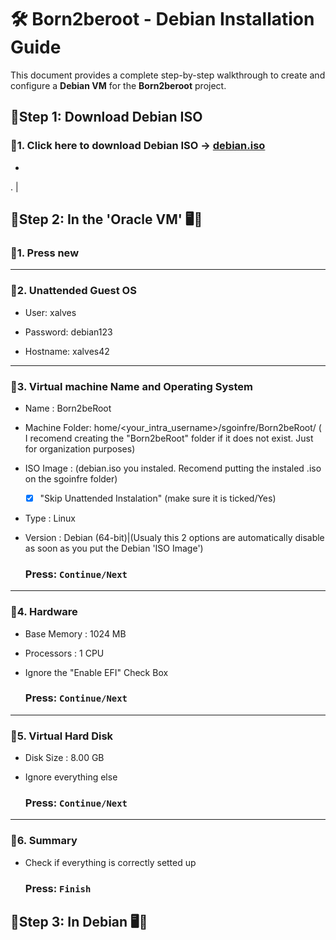 # 🛠️ Born2beroot - Debian Installation Guide

This document provides a complete step-by-step walkthrough to create and configure a **Debian VM** for the **Born2beroot** project.



## 🔷Step 1: Download Debian ISO
### 🔸1. Click here to download Debian ISO -> [debian.iso](https://www.debian.org/index.en.html)
-
.
|
## 🔷Step 2: In the 'Oracle VM' 🖥️📀


### 🔸1. Press new
---
### 🔸2. Unattended Guest OS

-	User: xalves
	
-	Password: debian123
	
-	Hostname: xalves42
  
---
### 🔸3. Virtual machine Name and Operating System

- Name : Born2beRoot

- Machine Folder: home/<your_intra_username>/sgoinfre/Born2beRoot/ ( I recomend creating the "Born2beRoot" folder if it does not exist. Just for organization purposes)

- ISO Image : (debian.iso you instaled. Recomend putting the instaled .iso on the sgoinfre folder)

	- [x] "Skip Unattended Instalation" (make sure it is ticked/Yes)
	
- Type : Linux

- Version : Debian (64-bit)|(Usualy this 2 options are automatically disable as soon as you put the Debian 'ISO Image')
	    
   	### Press: `Continue/Next`
  
---
### 🔸4. Hardware

- Base Memory : 1024 MB
  
- Processors : 1 CPU
  
- Ignore the "Enable EFI" Check Box
	
	### Press: `Continue/Next`

---
### 🔸5. Virtual Hard Disk
 
- Disk Size : 8.00 GB
   
- Ignore everything else
	
	### Press: `Continue/Next`

---
### 🔸6. Summary
 
- Check if everything is correctly setted up
 	
 	### Press: `Finish`


## 🔷Step 3: In Debian 🖥️📀
